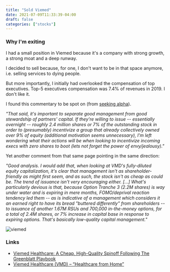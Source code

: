 ```yaml
---
title: "Sold Viemed"
date: 2021-07-09T11:33:39-04:00
draft: false
categories: ["stocks"]
---
```


### Why I'm exiting

I had a small position in Viemed because it's a company with strong growth, a strong moat and a deep runway.

I decided to sell because, for one, I don't want to be in that space anymore, i.e. selling services to dying people. 

But more importantly, I initially had overlooked the compensation of top executives. Top-5 executives compensation was 7.4% of revenues in 2019. I don't like it.

I found this commentary to be spot on (from [seeking alpha](https://seekingalpha.com/article/4138875-viemed-healthcare-cheap-high-quality-spinoff-following-greenblatt-playbook)).

_"That said, it's important to separate good management from good stewardship of partners' capital. If they're willing to issue -- essentially overnight -- roughly 2.4 million shares or 7% of the outstanding stock in order to (presumably) incentivize a group that already collectively owned over 9% of equity (additional motivation seems unnecessary), I'm left wondering what their actions will be when looking to incentivize incoming execs with zero shares to boot (lets not forget the power of envy/jealousy)."_

Yet another comment from that same page pointing in the same direction:

_"Good analysis. I would add that, when looking at VMD's fully-diluted equity capitalization, it's clear that management isn't as shareholder-friendly as might first seem, and as such, the stock isn't as cheap as could be. The trend of issuance isn't very encouraging either. [...] What's particularly devious is that, because Option Tranche 3 (2.2M shares) is way under water and is expiring in mere months, FOMO/deprival reaction tendency led them -- as is indicative of a management which considers it an earned right to have its bread "buttered differently" from shareholders -- to issuance of another 1.67M RSUs and 700,000 in-the-money options, for a total of 2.4M shares, or 7% increase in capital base in response to expiring options. That's basically low-quality capital management."_

![viemed](/images/viemed.png)

### Links

- [Viemed Healthcare: A Cheap, High-Quality Spinoff Following The Greenblatt Playbook](https://seekingalpha.com/article/4138875-viemed-healthcare-cheap-high-quality-spinoff-following-greenblatt-playbook)
- [Viemed Healthcare (VMD) – “Healthcare from Home”](https://richiecapital.com/2020/07/08/viemed-healthcare-vmd-healthcare-from-home/)

